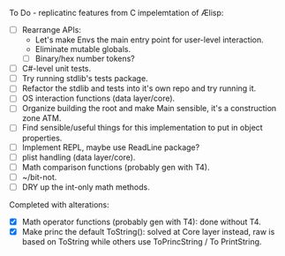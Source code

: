 To Do - replicatinc features from C impelemtation of Ælisp:
- [ ] Rearrange APIs:
  - Let's make Envs the main entry point for user-level interaction.
  - Eliminate mutable globals.
  - [ ] Binary/hex number tokens?
- [ ] C#-level unit tests.
- [ ] Try running stdlib's tests package.
- [ ] Refactor the stdlib and tests into it's own repo and try running it.
- [ ] OS interaction functions (data layer/core).
- [ ] Organize building the root and make Main sensible, it's a construction zone ATM.
- [ ] Find sensible/useful things for this implementation to put in object properties.
- [ ] Implement REPL, maybe use ReadLine package?
- [ ] plist handling (data layer/core).
- [ ] Math comparison functions (probably gen with T4).
- [ ] ~/bit-not.
- [ ] DRY up the int-only math methods.

Completed with alterations:
- [x] Math operator functions (probably gen with T4): done without T4.
- [x] Make princ the default ToString(): solved at Core layer instead, raw is based on ToString while others use ToPrincString / To PrintString.
